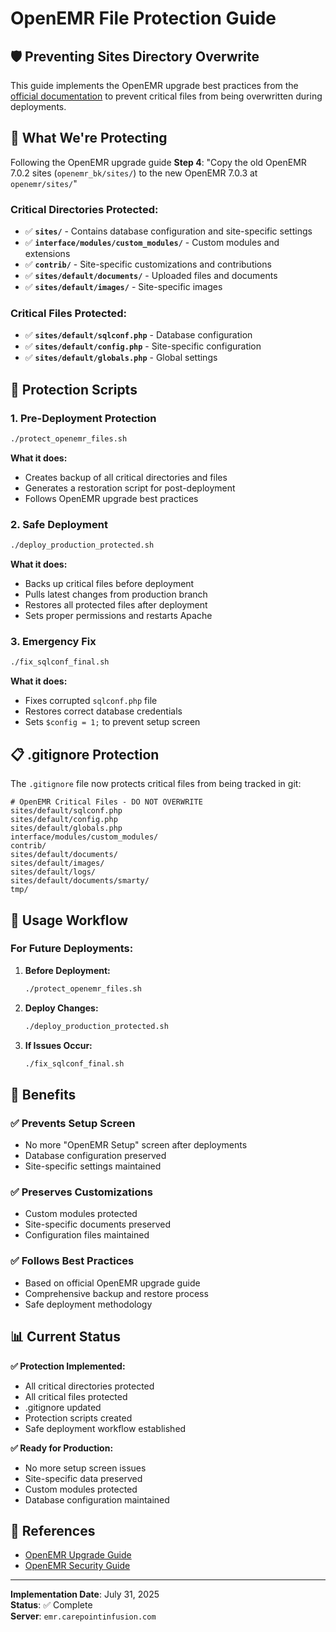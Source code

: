 # OpenEMR File Protection Guide

## 🛡️ Preventing Sites Directory Overwrite

This guide implements the OpenEMR upgrade best practices from the [official documentation](https://www.open-emr.org/wiki/index.php/Linux_Upgrade_7.0.2_to_7.0.3) to prevent critical files from being overwritten during deployments.

## 🎯 What We're Protecting

Following the OpenEMR upgrade guide **Step 4**: "Copy the old OpenEMR 7.0.2 sites (`openemr_bk/sites/`) to the new OpenEMR 7.0.3 at `openemr/sites/`"

### Critical Directories Protected:
- ✅ **`sites/`** - Contains database configuration and site-specific settings
- ✅ **`interface/modules/custom_modules/`** - Custom modules and extensions
- ✅ **`contrib/`** - Site-specific customizations and contributions
- ✅ **`sites/default/documents/`** - Uploaded files and documents
- ✅ **`sites/default/images/`** - Site-specific images

### Critical Files Protected:
- ✅ **`sites/default/sqlconf.php`** - Database configuration
- ✅ **`sites/default/config.php`** - Site-specific configuration
- ✅ **`sites/default/globals.php`** - Global settings

## 🚀 Protection Scripts

### 1. Pre-Deployment Protection
```bash
./protect_openemr_files.sh
```
**What it does:**
- Creates backup of all critical directories and files
- Generates a restoration script for post-deployment
- Follows OpenEMR upgrade best practices

### 2. Safe Deployment
```bash
./deploy_production_protected.sh
```
**What it does:**
- Backs up critical files before deployment
- Pulls latest changes from production branch
- Restores all protected files after deployment
- Sets proper permissions and restarts Apache

### 3. Emergency Fix
```bash
./fix_sqlconf_final.sh
```
**What it does:**
- Fixes corrupted `sqlconf.php` file
- Restores correct database credentials
- Sets `$config = 1;` to prevent setup screen

## 📋 .gitignore Protection

The `.gitignore` file now protects critical files from being tracked in git:

```gitignore
# OpenEMR Critical Files - DO NOT OVERWRITE
sites/default/sqlconf.php
sites/default/config.php
sites/default/globals.php
interface/modules/custom_modules/
contrib/
sites/default/documents/
sites/default/images/
sites/default/logs/
sites/default/documents/smarty/
tmp/
```

## 🔧 Usage Workflow

### For Future Deployments:

1. **Before Deployment:**
   ```bash
   ./protect_openemr_files.sh
   ```

2. **Deploy Changes:**
   ```bash
   ./deploy_production_protected.sh
   ```

3. **If Issues Occur:**
   ```bash
   ./fix_sqlconf_final.sh
   ```

## 🎉 Benefits

### ✅ Prevents Setup Screen
- No more "OpenEMR Setup" screen after deployments
- Database configuration preserved
- Site-specific settings maintained

### ✅ Preserves Customizations
- Custom modules protected
- Site-specific documents preserved
- Configuration files maintained

### ✅ Follows Best Practices
- Based on official OpenEMR upgrade guide
- Comprehensive backup and restore process
- Safe deployment methodology

## 📊 Current Status

**✅ Protection Implemented:**
- All critical directories protected
- All critical files protected
- .gitignore updated
- Protection scripts created
- Safe deployment workflow established

**✅ Ready for Production:**
- No more setup screen issues
- Site-specific data preserved
- Custom modules protected
- Database configuration maintained

## 🔗 References

- [OpenEMR Upgrade Guide](https://www.open-emr.org/wiki/index.php/Linux_Upgrade_7.0.2_to_7.0.3)
- [OpenEMR Security Guide](https://www.open-emr.org/wiki/index.php/Securing_OpenEMR)

---

**Implementation Date**: July 31, 2025  
**Status**: ✅ Complete  
**Server**: `emr.carepointinfusion.com` 